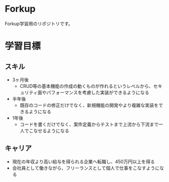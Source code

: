 # Forkup
Forkup学習用のリポジトリです。

 # 学習目標

## スキル
 - 3ヶ月後
   - CRUD等の基本機能の作成の動くものが作れるというレベルから、セキュリティ面やパフォーマンスを考慮した実装ができるようになる
 - 半年後
   - 既存のコードの修正だけでなく、新規機能の開発やより複雑な実装をできるようになる
 - 1年後
   - コードを書くだけでなく、案件定義からテストまで上流から下流まで一人でこなせるようになる 
 ## キャリア
   - 現在の年収より高い給与を得られる企業へ転職し、450万円以上を得る
   - 会社員として働きながら、フリーランスとして個人で仕事をこなすようになる
